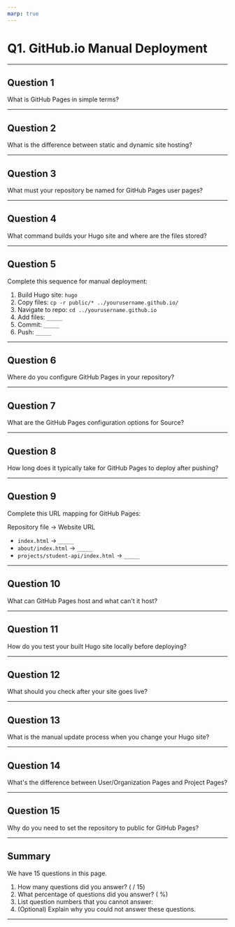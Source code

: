 ```yaml
---
marp: true
---
```


# Q1. GitHub.io Manual Deployment

---

## Question 1

What is GitHub Pages in simple terms?

---

## Question 2

What is the difference between static and dynamic site hosting?

---

## Question 3

What must your repository be named for GitHub Pages user pages?

---

## Question 4

What command builds your Hugo site and where are the files stored?

---

## Question 5

Complete this sequence for manual deployment:

1. Build Hugo site: `hugo`
2. Copy files: `cp -r public/* ../yourusername.github.io/`
3. Navigate to repo: `cd ../yourusername.github.io`
4. Add files: `_____`
5. Commit: `_____`
6. Push: `_____`

---

## Question 6

Where do you configure GitHub Pages in your repository?

---

## Question 7

What are the GitHub Pages configuration options for Source?

---

## Question 8

How long does it typically take for GitHub Pages to deploy after pushing?

---

## Question 9

Complete this URL mapping for GitHub Pages:

Repository file → Website URL

- `index.html` → `_____`
- `about/index.html` → `_____`
- `projects/student-api/index.html` → `_____`

---

## Question 10

What can GitHub Pages host and what can't it host?

---

## Question 11

How do you test your built Hugo site locally before deploying?

---

## Question 12

What should you check after your site goes live?

---

## Question 13

What is the manual update process when you change your Hugo site?

---

## Question 14

What's the difference between User/Organization Pages and Project Pages?

---

## Question 15

Why do you need to set the repository to public for GitHub Pages?

---

## Summary

We have 15 questions in this page.

1. How many questions did you answer? ( / 15)
2. What percentage of questions did you answer? (  %)
3. List question numbers that you cannot answer:
4. (Optional) Explain why you could not answer these questions.

---